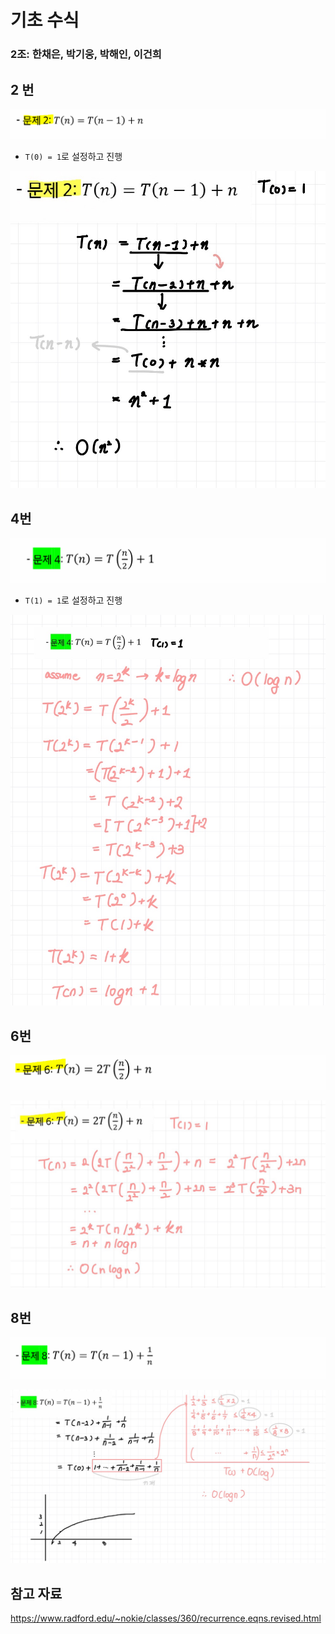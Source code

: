 # 기초 수식

### 2조: 한채은, 박기웅, 박해인, 이건희



## 2 번

![기초수식_2](4_기초수식.assets/기초수식_2.PNG)

- `T(0) = 1`로 설정하고 진행



![2](4_기초수식.assets/2.jpg)

## 4번

![기초수식_4](4_기초수식.assets/기초수식_4.PNG)

- `T(1) = 1`로 설정하고 진행



![4](4_기초수식.assets/4.jpg)


## 6번

![기초수식_6](4_기초수식.assets/기초수식_6.PNG)

![6](4_기초수식.assets/6.jpg)


## 8번

![기초수식_8](4_기초수식.assets/기초수식_8.PNG)

![8](4_기초수식.assets/8.jpg)


## 참고 자료

https://www.radford.edu/~nokie/classes/360/recurrence.eqns.revised.html
